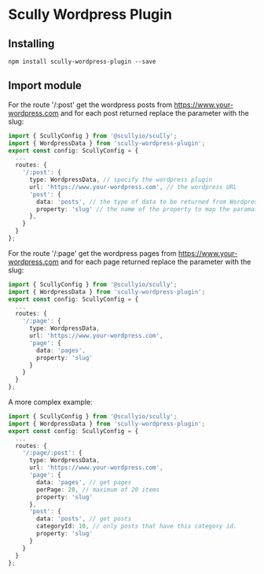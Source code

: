 # Scully Wordpress Plugin

## Installing
```
npm install scully-wordpress-plugin --save
```
## Import module

For the route '/:post' get the wordpress posts from https://www.your-wordpress.com and 
for each post returned replace the parameter with the slug:
```typescript
import { ScullyConfig } from '@scullyio/scully';
import { WordpressData } from 'scully-wordpress-plugin';
export const config: ScullyConfig = {
  ...
  routes: {
    '/:post': {
      type: WordpressData, // specify the wordpress plugin
      url: 'https://www.your-wordpress.com', // the wordpress URL
      'post': {
        data: 'posts', // the type of data to be returned from Wordpress
        property: 'slug' // the name of the property to map the paramater to
      },
    }
  }
};
```

For the route '/:page' get the wordpress pages from https://www.your-wordpress.com and 
for each page returned replace the parameter with the slug:
```typescript
import { ScullyConfig } from '@scullyio/scully';
import { WordpressData } from 'scully-wordpress-plugin';
export const config: ScullyConfig = {
  ...
  routes: {
    '/:page': {
      type: WordpressData,
      url: 'https://www.your-wordpress.com',
      'page': {
        data: 'pages',
        property: 'slug'
      }
    }
  }
};
```

A more complex example:
```typescript
import { ScullyConfig } from '@scullyio/scully';
import { WordpressData } from 'scully-wordpress-plugin';
export const config: ScullyConfig = {
  ...
  routes: {
    '/:page/:post': {
      type: WordpressData,
      url: 'https://www.your-wordpress.com',
      'page': {
        data: 'pages', // get pages
        perPage: 20, // maximum of 20 items
        property: 'slug'
      },
      'post': {
        data: 'posts', // get posts
        categoryId: 10, // only posts that have this category id.
        property: 'slug'
      }
    }
  }
};
```
